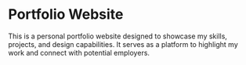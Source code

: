 # Portfolio Website

This is a personal portfolio website designed to showcase my skills, projects, and design capabilities. It serves as a platform to highlight my work and connect with potential employers.